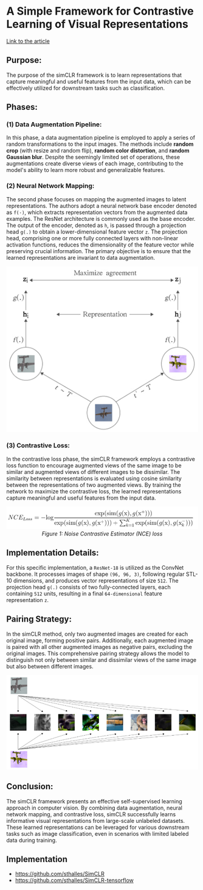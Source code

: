 # A Simple Framework for Contrastive Learning of Visual Representations

[Link to the article](https://arxiv.org/abs/2002.05709)

## Purpose: 
The purpose of the simCLR framework is to learn representations that capture meaningful and useful features from the input data, which can be effectively utilized for downstream tasks such as classification.

## Phases:
### (1) Data Augmentation Pipeline:
In this phase, a data augmentation pipeline is employed to apply a series of random transformations to the input images. The methods include **random crop** (with resize and random flip), **random color distortion**, and **random Gaussian blur**. Despite the seemingly limited set of operations, these augmentations create diverse views of each image, contributing to the model's ability to learn more robust and generalizable features.

### (2) Neural Network Mapping:
The second phase focuses on mapping the augmented images to latent representations. The authors adopt a neural network base encoder denoted as `f(·)`, which extracts representation vectors from the augmented data examples. The ResNet architecture is commonly used as the base encoder. The output of the encoder, denoted as `h`, is passed through a projection head `g(.)` to obtain a lower-dimensional feature vector `z`. The projection head, comprising one or more fully connected layers with non-linear activation functions, reduces the dimensionality of the feature vector while preserving crucial information. The primary objective is to ensure that the learned representations are invariant to data augmentation.
<p align="center">
  <img src="https://github.com/farkoo/AbstractVault/blob/master/2.jpg">
  <be>
</p>

### (3) Contrastive Loss:
In the contrastive loss phase, the simCLR framework employs a contrastive loss function to encourage augmented views of the same image to be similar and augmented views of different images to be dissimilar. The similarity between representations is evaluated using cosine similarity between the representations of two augmented views. By training the network to maximize the contrastive loss, the learned representations capture meaningful and useful features from the input data.
<p align="center">
  <img src="https://github.com/farkoo/AbstractVault/blob/master/1.jpg" alt="Noise Contrastive Estimator (NCE) loss">
  <br>
  <em>Figure 1: Noise Contrastive Estimator (NCE) loss</em>
</p>

## Implementation Details:
For this specific implementation, a `ResNet-18` is utilized as the ConvNet backbone. It processes images of shape `(96, 96, 3)`, following regular STL-10 dimensions, and produces vector representations of size `512`. The projection head `g(.)` consists of two fully-connected layers, each containing `512` units, resulting in a final `64-dimensional` feature representation `z`.

## Pairing Strategy:
In the simCLR method, only two augmented images are created for each original image, forming positive pairs. Additionally, each augmented image is paired with all other augmented images as negative pairs, excluding the original images. This comprehensive pairing strategy allows the model to distinguish not only between similar and dissimilar views of the same image but also between different images.
<p align="center">
  <img src="https://github.com/farkoo/AbstractVault/blob/master/3.jpg">
  <be>
</p>
    
## Conclusion:
The simCLR framework presents an effective self-supervised learning approach in computer vision. By combining data augmentation, neural network mapping, and contrastive loss, simCLR successfully learns informative visual representations from large-scale unlabeled datasets. These learned representations can be leveraged for various downstream tasks such as image classification, even in scenarios with limited labeled data during training.

## Implementation
* https://github.com/sthalles/SimCLR
* https://github.com/sthalles/SimCLR-tensorflow
